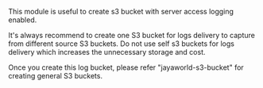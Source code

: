 This module is useful to create s3 bucket with server access logging enabled. 

It's always recommend to create one S3 bucket for logs delivery to capture from different source S3 buckets. Do not use self s3 buckets for logs delivery which increases the unnecessary storage and cost. 

Once you create this log bucket, please refer "jayaworld-s3-bucket" for creating general S3 buckets. 